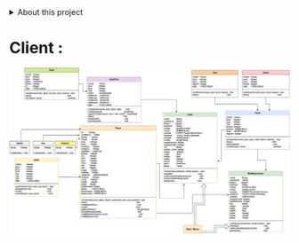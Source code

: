 <details>
    <summary>About this project</summary>
<br/>A 3D Third Person Perspective game developed using javascript.
<br/><br/>Three.js library used for 3D rendering of objects, characters and NPCs.
<br/><br/>Socket.io used to obtain synchronzation among clients in multiplayer mode.
<br/><br/>Gamemodes:
<ul>
    <li>Singleplayer  : Destroy endless spawning bots until you run out of health.</li>
    <li>Multiplayer   : Compete with real players in a free for all battle .</li>
</ul>
</details>

# Client :

<img src='./assets/client.png'/>
